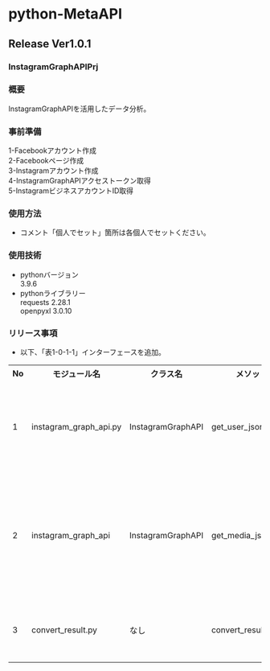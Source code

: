 # python-MetaAPI  
## Release Ver1.0.1  
### InstagramGraphAPIPrj  
### 概要  
InstagramGraphAPIを活用したデータ分析。  
### 事前準備  
1-Facebookアカウント作成  
2-Facebookページ作成  
3-Instagramアカウント作成  
4-InstagramGraphAPIアクセストークン取得  
5-InstagramビジネスアカウントID取得  
### 使用方法  
* コメント「個人でセット」箇所は各個人でセットください。  
### 使用技術  
* pythonバージョン  
3.9.6  
* pythonライブラリー  
requests 2.28.1  
openpyxl 3.0.10  
### リリース事項  
* 以下、「表1-0-1-1」インターフェースを追加。  
<table>
  <tr>
    <th width="50">No</th>
    <th width="150">モジュール名</th>
    <th width="100">クラス名</th>
    <th width="100">メソッド名</th>
    <th width="300">引数</th>
    <th width="400">戻り値</th>
    <th width="500">説明</th>
  </tr>
  <tr>
    <td>1</td>
    <td>instagram_graph_api.py</td>
    <td>InstagramGraphAPI</td>
    <td>get_user_json</td>
    <td>business_account_id <br> InstagramビジネスアカウントID, <br> user_name <br> Instagramユーザ名, <br> access_token <br> InstagramGraphAPIアクセストークン</td>
    <td>Instagramユーザ情報(辞書リスト形式)</td>
    <td>Instagramユーザ情報取得</td>
  </tr>
  <tr>
    <td>2</td>
    <td>instagram_graph_api</td>
    <td>InstagramGraphAPI</td>
    <td>get_media_json</td>
    <td>business_account_id <br> InstagramビジネスアカウントID, <br> user_name <br> Instagramユーザ名, <br> access_token <br> InstagramGraphAPIアクセストークン, <br> data_fields <br> 取得メディアデータキー名</td>
    <td>Instagramメディア情報(辞書リスト形式)</td>
    <td>Instagramメディア情報取得</td>
  </tr>
  <tr>
    <td>3</td>
    <td>convert_result.py</td>
    <td>なし</td>
    <td>convert_result_to_excel</td>
    <td>result <br> 変換データ(辞書リスト形式), <br> excel_file_path <br> 変換excelパス</td>
    <td>なし</td>
    <td>変換データ(辞書リスト形式)をexcelへ変換</td>
  </tr>
</table>
